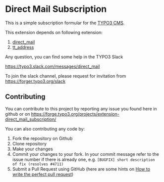 # Direct Mail Subscription

This is a simple subscription formular for the [TYPO3 CMS](http://typo3.org).

This extension depends on following extension:

1. [direct_mail](https://typo3.org/extensions/repository/view/direct_mail)
2. [tt_address](https://typo3.org/extensions/repository/view/tt_address)


Any question, you can find some help in the TYPO3 Slack

https://typo3.slack.com/messages/direct_mail
   
To join the slack channel, please request for invitation from https://forger.typo3.org/slack

## Contributing

You can contribute to this project by reporting any issue you found here in github or on https://forge.typo3.org/projects/extension-direct_mail_subscription/

You can also contributing any code by:

1. Fork the repository on Github
2. Clone repository
3. Make your changes
4. Commit your changes to your fork. In your commit message refer to the issue number if there is already one, e.g. `[BUGFIX] short description of fix (resolves #4711)`
5. Submit a Pull Request using GitHub (here are some hints on [How to write the perfect pull request](https://github.com/blog/1943-how-to-write-the-perfect-pull-request))